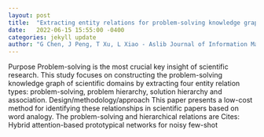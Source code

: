 ```yaml
---
layout: post
title:  "Extracting entity relations for problem-solving knowledge graph of scientific domains using word analogy"
date:   2022-06-15 15:55:00 -0400
categories: jekyll update
author: "G Chen, J Peng, T Xu, L Xiao - Aslib Journal of Information Management, 2022"
---
```

Purpose Problem-solving is the most crucial key insight of scientific research. This study focuses on constructing the problem-solving knowledge graph of scientific domains by extracting four entity relation types: problem-solving, problem hierarchy, solution hierarchy and association. Design/methodology/approach This paper presents a low-cost method for identifying these relationships in scientific papers based on word analogy. The problem-solving and hierarchical relations are 
Cites: Hybrid attention-based prototypical networks for noisy few-shot